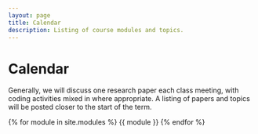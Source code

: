 ```yaml
---
layout: page
title: Calendar
description: Listing of course modules and topics.
---
```


# Calendar

Generally, we will discuss one research paper each class meeting, with coding activities mixed in where appropriate. A listing of papers and topics will be posted closer to the start of the term.

 {% for module in site.modules %}
 {{ module }}
 {% endfor %}
